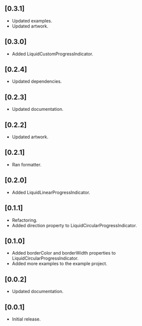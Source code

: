 ## [0.3.1]

* Updated examples.
* Updated artwork.

## [0.3.0]

* Added LiquidCustomProgressIndicator.

## [0.2.4]

* Updated dependencies.

## [0.2.3]

* Updated documentation.

## [0.2.2]

* Updated artwork.

## [0.2.1]

* Ran formatter.

## [0.2.0]

* Added LiquidLinearProgressIndicator.

## [0.1.1]

* Refactoring.
* Added direction property to LiquidCircularProgressIndicator.

## [0.1.0]

* Added borderColor and borderWidth properties to LiquidCircularProgressIndicator.
* Added more examples to the example project.

## [0.0.2]

* Updated documentation.

## [0.0.1]

* Initial release.
